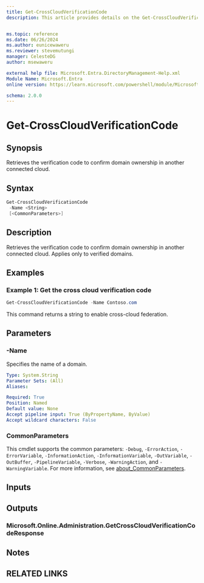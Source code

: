 ```yaml
---
title: Get-CrossCloudVerificationCode
description: This article provides details on the Get-CrossCloudVerificationCode command.


ms.topic: reference
ms.date: 06/26/2024
ms.author: eunicewaweru
ms.reviewer: stevemutungi
manager: CelesteDG
author: msewaweru

external help file: Microsoft.Entra.DirectoryManagement-Help.xml
Module Name: Microsoft.Entra
online version: https://learn.microsoft.com/powershell/module/Microsoft.Entra/Get-CrossCloudVerificationCode

schema: 2.0.0
---
```


# Get-CrossCloudVerificationCode

## Synopsis

Retrieves the verification code to confirm domain ownership in another connected cloud.

## Syntax

```powershell
Get-CrossCloudVerificationCode
 -Name <String>
 [<CommonParameters>]
```

## Description

Retrieves the verification code to confirm domain ownership in another connected cloud. Applies only to verified domains.

## Examples

### Example 1: Get the cross cloud verification code

```powershell
Get-CrossCloudVerificationCode -Name Contoso.com
```

This command returns a string to enable cross-cloud federation.

## Parameters

### -Name

Specifies the name of a domain.

```yaml
Type: System.String
Parameter Sets: (All)
Aliases:

Required: True
Position: Named
Default value: None
Accept pipeline input: True (ByPropertyName, ByValue)
Accept wildcard characters: False
```

### CommonParameters

This cmdlet supports the common parameters: `-Debug`, `-ErrorAction`, `-ErrorVariable`, `-InformationAction`, `-InformationVariable`, `-OutVariable`, `-OutBuffer`, `-PipelineVariable`, `-Verbose`, `-WarningAction`, and `-WarningVariable`. For more information, see [about_CommonParameters](https://go.microsoft.com/fwlink/?LinkID=113216).

## Inputs

## Outputs

### Microsoft.Online.Administration.GetCrossCloudVerificationCodeResponse

## Notes

## RELATED LINKS
